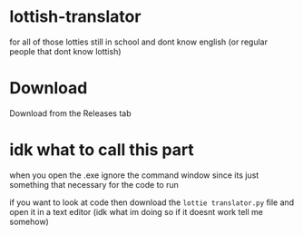 # lottish-translator
for all of those lotties still in school and dont know english (or regular people that dont know lottish)

# Download
Download from the Releases tab

# idk what to call this part
when you open the .exe ignore the command window since its just something that necessary for the code to run

if you want to look at code then download the `lottie translator.py` file and open it in a text editor (idk what im doing so if it doesnt work tell me somehow)
